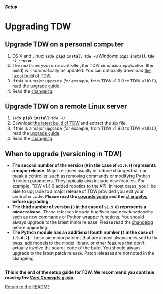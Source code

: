 ##### Setup

# Upgrading TDW

## Upgrade TDW on a personal computer

1. OS X and Linux: **`sudo pip3 install tdw -U`** Windows: **`pip3 install tdw -U --user`**
2. The next time you run a controller, the TDW simulation application (the build) will automatically be updated. You can optionally download [the latest build of TDW](https://github.com/threedworld-mit/tdw/releases/latest/).
3. If this is a major upgrade (for example, from TDW v1.9.0 to TDW v1.10.0), read the [upgrade guide](../upgrade_guides/v1.7_to_v1.8.md).
4. Read the [changelog](../changelog.md).

## Upgrade TDW on a remote Linux server

1. **`sudo pip3 install tdw -U`**
2. Download [the latest build of TDW](https://github.com/threedworld-mit/tdw/releases/latest/) and extract the zip file.
3. If this is a major upgrade (for example, from TDW v1.9.0 to TDW v1.10.0), read the [upgrade guide](../upgrade_guides/v1.7_to_v1.8.md).
4. Read the [changelog](../changelog.md).

## When to upgrade (versioning in TDW)

- **The second number of the version (`9` in the case of `v1.9.0`) represents a *major* release.** Major releases usually introduce changes that can break a controller, such as removing commands or modifying Python function parameters. They typically also include new features. For example, TDW v1.8.0 added robotics to the API. In most cases, you'll be able to upgrade to a major release of TDW provided you edit your controller code. **Please read the [upgrade guide](../../upgrade_guides/v1.8_to_v1.9.md) and the [changelog](../changelog.md) before upgrading.**
- **The third number of version (`0` in the case of `v1.9.0`) represents a *minor* release.** These releases include bug fixes and new functionality such as new commands or Python wrapper functions. You should always upgrade to the latest minor release. Please read the [changelog](../changelog.md) before upgrading.
- **The Python module has an additional fourth number (`2` in the case of `1.9.0.2`).** These are minor patches that are almost always released to fix bugs, add models to the model library, or other features that don't actually involve the source code of the build. You should always upgrade to the latest patch release. Patch releases are not noted in the changelog.

***

**This is the end of the setup guide for TDW. We recommend you continue reading the [Core Concepts guide](../core_concepts/controller.md).**

[Return to the README](../../README.md)
